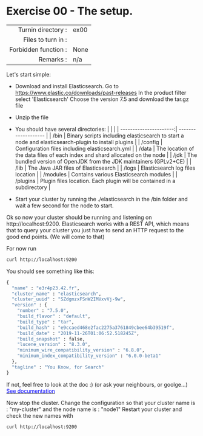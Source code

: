 # Exercise 00 - The setup.

|                         |                    |
| -----------------------:| ------------------ |
|   Turnin directory :    |  ex00              |
|   Files to turn in :    |   |
|   Forbidden function :  |  None              |
|   Remarks :             |  n/a               |

Let's start simple:

* Download and install Elasticsearch. 
Go to <href src="https://www.elastic.co/downloads/past-releases"><u><font color="blue">https://www.elastic.co/downloads/past-releases</font></u></href>
In the product filter select 'Elasticsearch'
Choose the version 7.5 and download the tar.gz file 
* Unzip the file
* You should have several directories:
|                        |                     |
| ----------------------:| ------------------- |
| /bin    | Binary scripts including elasticsearch to start a node and elasticsearch-plugin to install plugins |
| /config | Configuration files including elasticsearch.yml                                                    |
| /data   | The location of the data files of each index and shard allocated on the node |
| /jdk    | The bundled version of OpenJDK from the JDK maintainers (GPLv2+CE) |
| /lib    | The Java JAR files of Elasticsearch |
| /logs   | Elasticsearch log files location |
| /modules | Contains various Elasticsearch modules |
| /plugins | Plugin files location. Each plugin will be contained in a subdirectory |

* Start your cluster by running the ./elasticsearch in the /bin folder and wait a few second for the node to start. 

Ok so now your cluster should be running and listening on http://localhost:9200.
Elasticsearch works with a REST API, which means that to query your cluster you just have to send an HTTP request to the good end points. (We will come to that)

For now run
```bash
curl http://localhost:9200
```

You should see something like this:
```py
{
  "name" : "e3r4p23.42.fr",
  "cluster_name" : "elasticsearch",
  "cluster_uuid" : "SZdgmzxFSnW2IMVxvVj-9w",
  "version" : {
    "number" : "7.5.0",
    "build_flavor" : "default",
    "build_type" : "tar",
    "build_hash" : "e9ccaed468e2fac2275a3761849cbee64b39519f",
    "build_date" : "2019-11-26T01:06:52.518245Z",
    "build_snapshot" : false,
    "lucene_version" : "8.3.0",
    "minimum_wire_compatibility_version" : "6.8.0",
    "minimum_index_compatibility_version" : "6.0.0-beta1"
  },
  "tagline" : "You Know, for Search"
}
```
If not, feel free to look at the doc :) (or ask your neighbours, or goolge...) <href src="https://www.elastic.co/guide/en/elasticsearch/reference/current/setup.html"><u><font color="blue">See documentation</font></u></href>

Now stop the cluster.
Change the configuration so that your cluster name is : "my-cluster" and the node name is : "node1"
Restart your cluster and check the new names with 
```bash
curl http://localhost:9200
```
